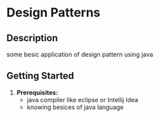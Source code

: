 # Design Patterns

## Description
some besic application of design pattern using java 

## Getting Started

1. **Prerequisites:**
    - java compiler like eclipse or  Intellij Idea
    -  knowing besices of java language
